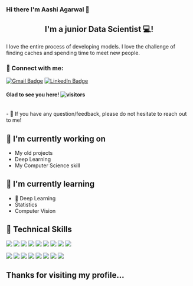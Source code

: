 ### Hi there I'm Aashi Agarwal 👋


<!--
**Code-With-aashi/Code-With-aashi** is a ✨ _special_ ✨ repository because its `README.md` (this file) appears on your GitHub profile.

Here are some ideas to get you started:

- 🔭 I’m currently working on ...
- 🌱 I’m currently learning ...
- 👯 I’m looking to collaborate on ...
- 🤔 I’m looking for help with ...
- 💬 Ask me about ...
- 📫 How to reach me: ...
- 😄 Pronouns: ...
- ⚡ Fun fact: ...
-->




<h2 align="center">
I'm a junior Data Scientist  💻!
</h2> 

I love the entire process of developing models. I love the challenge of finding caches and spending time to meet new people. 

### 🤝 Connect with me:



[![Gmail Badge](https://img.shields.io/badge/Gmail-Profile-informational?style=flat&logo=gmail&logoColor=white&color=1CA2F1)](https://aashi.payal99@gmail.com)
[![LinkedIn Badge](https://img.shields.io/badge/LinkedIn-Profile-informational?style=flat&logo=linkedin&logoColor=white&color=0D76A8)](https://www.linkedin.com/in/aashi-agarwal22)

#### Glad to see you here! ![visitors](https://visitor-badge.glitch.me/badge?page_id=page.id)



</br>
- 💬 If you have any question/feedback, please do not hesitate to reach out to me!

## 🔭 I'm currently working on

- My old projects
- Deep Learning
- My Computer Science skill

## 🌱 I'm currently learning

- 📱 Deep Learning
- Statistics
- Computer Vision  

## 💼 Technical Skills

![](https://img.shields.io/badge/Code-python-informational?style=flat&logo=react&color=61DAFB)
![](https://img.shields.io/badge/Code-Machinelearning-informational?style=flat&logo=react&color=61DAFB)
![](https://img.shields.io/badge/Code-Deeplearning-informational?style=flat&logo=react&color=61DAFB)
![](https://img.shields.io/badge/Code-SQL-informational?style=flat&logo=react&color=61DAFB)
![](https://img.shields.io/badge/Code-Numpy-informational?style=flat&logo=react&color=61DAFB)
![](https://img.shields.io/badge/Code-Pandas-informational?style=flat&logo=react&color=61DAFB)
![](https://img.shields.io/badge/Code-NLP-informational?style=flat&logo=react&color=61DAFB)
![](https://img.shields.io/badge/Code-Pyspark-informational?style=flat&logo=react&color=61DAFB)
![](https://img.shields.io/badge/Code-Pycaret-informational?style=flat&logo=react&color=61DAFB)
</br>


![](https://img.shields.io/badge/Tools-Anaconda-informational?style=flat&logo=GitHub&color=181717)
![](https://img.shields.io/badge/Tools-JupyterNotebook-informational?style=flat&logo=GitHub&color=181717)
![](https://img.shields.io/badge/Tools-GoogleColab-informational?style=flat&logo=GitHub&color=181717)
![](https://img.shields.io/badge/Tools-PowerBi-informational?style=flat&logo=GitHub&color=181717)
![](https://img.shields.io/badge/Tools-Git-informational?style=flat&logo=Git&color=F05032)
![](https://img.shields.io/badge/Tools-GitHub-informational?style=flat&logo=GitHub&color=181717)
![](https://img.shields.io/badge/Tools-CrystalReports-informational?style=flat&logo=GitHub&color=181717)
![](https://img.shields.io/badge/Tools-SAPB1-informational?style=flat&logo=GitHub&color=181717)









## Thanks for visiting my profile...
